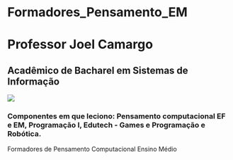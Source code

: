 # Formadores_Pensamento_EM
<h1>Professor Joel Camargo</h1>
<h2>Acadêmico de Bacharel em Sistemas de Informação</h2> <img src="/img/arquivo.gif">
<h3>Componentes em que leciono: Pensamento computacional EF e EM, Programação I, Edutech - Games e Programação e Robótica.</h3>
Formadores de Pensamento Computacional Ensino Médio
